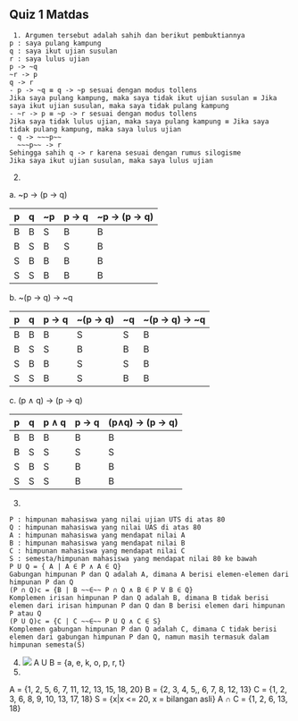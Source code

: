 ## Quiz 1 Matdas
```
 1. Argumen tersebut adalah sahih dan berikut pembuktiannya
p : saya pulang kampung
q : saya ikut ujian susulan
r : saya lulus ujian
p -> ~q
~r -> p
q -> r
- p -> ~q ≡ q -> ~p sesuai dengan modus tollens
Jika saya pulang kampung, maka saya tidak ikut ujian susulan ≡ Jika saya ikut ujian susulan, maka saya tidak pulang kampung 
- ~r -> p ≡ ~p -> r sesuai dengan modus tollens
Jika saya tidak lulus ujian, maka saya pulang kampung ≡ Jika saya tidak pulang kampung, maka saya lulus ujian
- q -> ~~~p~~ 
  ~~~p~~ -> r
Sehingga sahih q -> r karena sesuai dengan rumus silogisme
Jika saya ikut ujian susulan, maka saya lulus ujian
```
2. 
a. ~p -> (p -> q)

|p|q|~p|p -> q|~p -> (p -> q)|
|--|--|--|--|--|
|B|B|S|B|B|
|B|S|B|S|B|
|S|B|B|B|B|
|S|S|B|B|B|
b. ~(p -> q) -> ~q

|p|q|p -> q|~(p -> q)|~q|~(p -> q) -> ~q|
|--|--|--|--|--|--|
|B|B|B|S|S|B|
|B|S|S|B|B|B|
|S|B|B|S|S|B|
|S|S|B|S|B|B|
c. (p ∧ q) -> (p -> q)

|p|q|p ∧ q|p -> q|(p∧q) -> (p -> q)|
|--|--|--|--|--|
|B|B|B|B|B|
|B|S|S|S|S|
|S|B|S|B|B|
|S|S|S|B|B|

3.
```
P : himpunan mahasiswa yang nilai ujian UTS di atas 80
Q : himpunan mahasiswa yang nilai UAS di atas 80
A : himpunan mahasiswa yang mendapat nilai A
B : himpunan mahasiswa yang mendapat nilai B
C : himpunan mahasiswa yang mendapat nilai C
S : semesta/himpunan mahasiswa yang mendapat nilai 80 ke bawah
P U Q = { A | A ∈ P ∧ A ∈ Q}
Gabungan himpunan P dan Q adalah A, dimana A berisi elemen-elemen dari himpunan P dan Q 
(P ∩ Q)c = {B | B ~~∈~~ P ∩ Q ∧ B ∈ P V B ∈ Q}
Komplemen irisan himpunan P dan Q adalah B, dimana B tidak berisi elemen dari irisan himpunan P dan Q dan B berisi elemen dari himpunan P atau Q
(P U Q)c = {C | C ~~∈~~ P U Q ∧ C ∈ S}
Komplemen gabungan himpunan P dan Q adalah C, dimana C tidak berisi elemen dari gabungan himpunan P dan Q, namun masih termasuk dalam himpunan semesta(S)
```
4. ![](https://i.postimg.cc/mZnh2v2k/Screenshot-2024-09-25-150424.png)
A U B = {a, e, k, o, p, r, t}
5.
A = {1, 2, 5, 6, 7, 11, 12, 13, 15, 18, 20}
B = {2, 3, 4, 5,, 6, 7, 8, 12, 13}
C = {1, 2, 3, 6, 8, 9, 10, 13, 17, 18}
S = {x|x <= 20, x = bilangan asli}
A ∩ C = {1, 2, 6, 13, 18}
